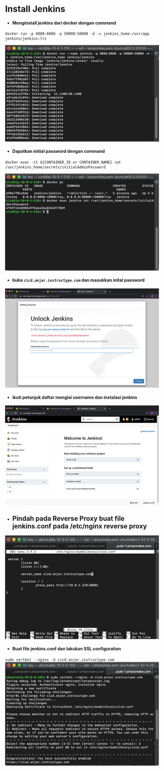 # Install Jenkins

* #### Menginstall jenkins dari docker dengan command
```
docker run -p 8080:8080 -p 50000:50000 -d -v jenkins_home:/usr/app jenkins/jenkins:lts
```
![01](assets/01.png)

* #### Dapatkan initial password dengan command
```
docker exec -it ${CONTAINER_ID or CONTAINER_NAME} cat /var/jenkins_home/secrets/initialAdminPassword
```
![02](assets/02.png)

* #### buka `cicd.anjar.instructype.com` dan masukkan inital password
![03](assets/03.png)

* #### ikuti petunjuk daftar mengisi username dan instalasi jenkins
![04](assets/04.png)


* ## Pindah pada Reverse Proxy buat file jenkins.conf pada /etc/nginx reverse proxy
![05](assets/05.png)

* #### Buat file jenkins.conf dan lakukan SSL configuration
`sudo certbot --nginx -d cicd.anjar.instructype.com`
![06](assets/06.png)